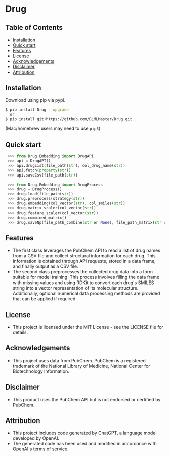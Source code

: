 # Drug

## Table of Contents
  * [Installation](#installation)
  * [Quick start](#quick-start)
  * [Features](#features)
  * [License](#license)
  * [Acknowledgements](#acknowledgements)
  * [Disclaimer](#disclaimer)
  * [Attribution](#attribution)

## Installation

Download using pip via pypi.

```bash
$ pip install Drug --upgrade
  or
$ pip install git+https://github.com/DLMLMaster/Drug.git
```
(Mac/homebrew users may need to use ``pip3``)

## Quick start
```python
 >>> from Drug.Embedding import DrugAPI
 >>> api = DrugAPI()
 >>> api.drugList(file_path(str), col_drug_name(str))
 >>> api.fetch(property(str))
 >>> api.saveCsv(file_path(str))
 
 >>> from Drug.Embedding import DrugProcess
 >>> drug = DrugProcess()
 >>> drug.load(file_path(str))
 >>> drug.preprocess(strategy(str))
 >>> drug.embedding(col_vector(str), col_smiles(str))
 >>> drug.matrix_scaler(col_vector(str))
 >>> drug.feature_scaler(col_vector(str))
 >>> drug.combined_matrix()
 >>> drug.saveNp(file_path_combine(str or None), file_path_matrix(str or None))
```

## Features
  * The first class leverages the PubChem API to read a list of drug names from a CSV file and collect structural information for each drug. 
    This information is obtained through API requests, stored in a data frame, and finally output as a CSV file.
  * The second class preprocesses the collected drug data into a form suitable for model training. 
    This process involves filling the data frame with missing values ​​and using RDKit to convert each drug's SMILES string into a vector representation of its molecular structure. Additionally, optional numerical data processing methods are provided that can be applied if required.

## License
  * This project is licensed under the MIT License - see the LICENSE file for details.

## Acknowledgements
  * This project uses data from PubChem. PubChem is a registered trademark of the National Library of Medicine, National Center for Biotechnology Information.

## Disclaimer
  * This product uses the PubChem API but is not endorsed or certified by PubChem.

## Attribution
  * This project includes code generated by ChatGPT, a language model developed by OpenAI. 
  * The generated code has been used and modified in accordance with OpenAI's terms of service.